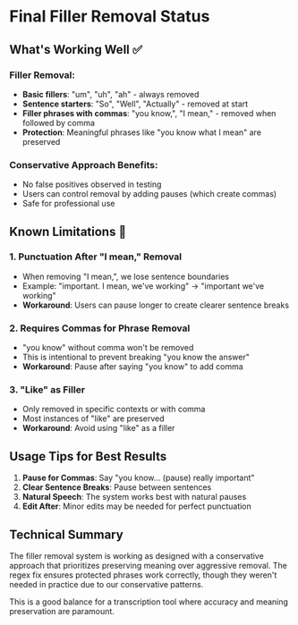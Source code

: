 # Final Filler Removal Status

## What's Working Well ✅

### Filler Removal:
- **Basic fillers**: "um", "uh", "ah" - always removed
- **Sentence starters**: "So", "Well", "Actually" - removed at start
- **Filler phrases with commas**: "you know,", "I mean," - removed when followed by comma
- **Protection**: Meaningful phrases like "you know what I mean" are preserved

### Conservative Approach Benefits:
- No false positives observed in testing
- Users can control removal by adding pauses (which create commas)
- Safe for professional use

## Known Limitations 📝

### 1. Punctuation After "I mean," Removal
- When removing "I mean,", we lose sentence boundaries
- Example: "important. I mean, we've working" → "important we've working"
- **Workaround**: Users can pause longer to create clearer sentence breaks

### 2. Requires Commas for Phrase Removal  
- "you know" without comma won't be removed
- This is intentional to prevent breaking "you know the answer"
- **Workaround**: Pause after saying "you know" to add comma

### 3. "Like" as Filler
- Only removed in specific contexts or with comma
- Most instances of "like" are preserved
- **Workaround**: Avoid using "like" as a filler

## Usage Tips for Best Results

1. **Pause for Commas**: Say "you know... (pause) really important"
2. **Clear Sentence Breaks**: Pause between sentences
3. **Natural Speech**: The system works best with natural pauses
4. **Edit After**: Minor edits may be needed for perfect punctuation

## Technical Summary

The filler removal system is working as designed with a conservative approach that prioritizes preserving meaning over aggressive removal. The regex fix ensures protected phrases work correctly, though they weren't needed in practice due to our conservative patterns.

This is a good balance for a transcription tool where accuracy and meaning preservation are paramount.